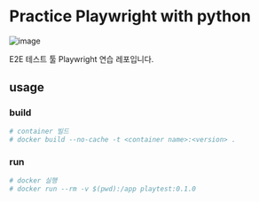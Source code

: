 # Practice Playwright with python
![image](https://github.com/user-attachments/assets/42876d37-8ea2-46e3-823c-ed61a7ed7a97)

E2E 테스트 툴 Playwright 연습 레포입니다.

## usage
### build
```bash
# container 빌드
# docker build --no-cache -t <container name>:<version> .
```

### run
```bash
# docker 실행
# docker run --rm -v $(pwd):/app playtest:0.1.0
```